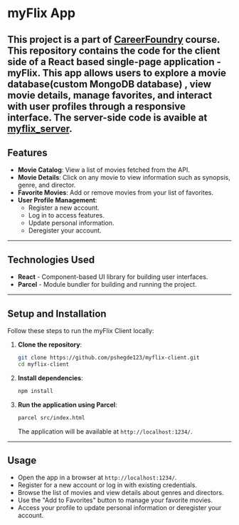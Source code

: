 # myFlix App 

This project is a part of [CareerFoundry](https://careerfoundry.com/) course.
This repository contains the code for the client side of a React based single-page application - myFlix. 
This app allows users to explore a movie database(custom MongoDB database) , view movie details, manage favorites, and interact with user profiles through a responsive interface.
The server-side code is avaible at [myflix_server](https://github.com/pshegde123/cf_myflix_server).
---

## Features
- **Movie Catalog**: View a list of movies fetched from the API.
- **Movie Details**: Click on any movie to view information such as synopsis, genre, and director.
- **Favorite Movies**: Add or remove movies from your list of favorites.
- **User Profile Management**:
  - Register a new account.
  - Log in to access features.
  - Update personal information.
  - Deregister your account.

---

## Technologies Used
- **React** - Component-based UI library for building user interfaces.
- **Parcel** - Module bundler for building and running the project.

---

## Setup and Installation
Follow these steps to run the myFlix Client locally:

1. **Clone the repository**:
   ```bash
   git clone https://github.com/pshegde123/myflix-client.git
   cd myflix-client
   ```

2. **Install dependencies**:
   ```bash
   npm install
   ```

3. **Run the application using Parcel**:
   ```bash
   parcel src/index.html
   ```
   The application will be available at `http://localhost:1234/`.
---

## Usage
- Open the app in a browser at `http://localhost:1234/`.
- Register for a new account or log in with existing credentials.
- Browse the list of movies and view details about genres and directors.
- Use the "Add to Favorites" button to manage your favorite movies.
- Access your profile to update personal information or deregister your account.
